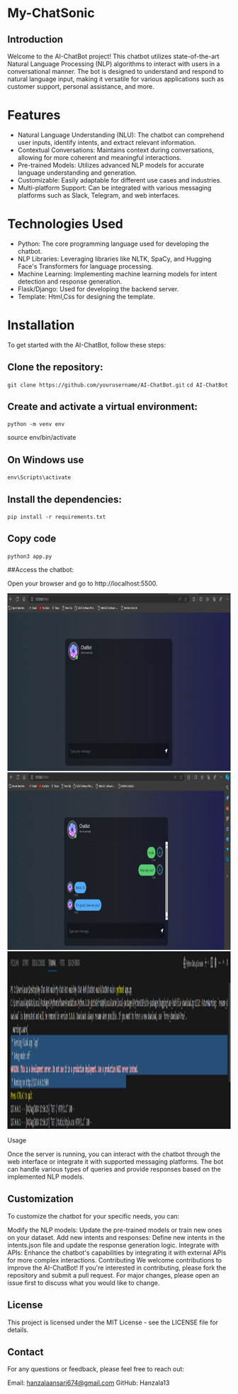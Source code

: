 # My-ChatSonic

## Introduction

Welcome to the AI-ChatBot project! This chatbot utilizes state-of-the-art Natural Language Processing (NLP) algorithms to interact with users in a conversational manner. The bot is designed to understand and respond to natural language input, making it versatile for various applications such as customer support, personal assistance, and more.

# Features
* Natural Language Understanding (NLU): The chatbot can comprehend user inputs, identify intents, and extract relevant information. 
* Contextual Conversations: Maintains context during conversations, allowing for more coherent and meaningful interactions.
* Pre-trained Models: Utilizes advanced NLP models for accurate language understanding and generation.
* Customizable: Easily adaptable for different use cases and industries.
* Multi-platform Support: Can be integrated with various messaging platforms such as Slack, Telegram, and web interfaces.

# Technologies Used
* Python: The core programming language used for developing the chatbot.
* NLP Libraries: Leveraging libraries like NLTK, SpaCy, and Hugging Face's Transformers for language processing.
* Machine Learning: Implementing machine learning models for intent detection and response generation.
* Flask/Django: Used for developing the backend server.
* Template: Html,Css for designing the template.

# Installation
To get started with the AI-ChatBot, follow these steps:

## Clone the repository:

`git clone https://github.com/yourusername/AI-ChatBot.git`
`cd AI-ChatBot`

## Create and activate a virtual environment:

`python -m venv env`

source env/bin/activate

## On Windows use 
`env\Scripts\activate`

## Install the dependencies:

`pip install -r requirements.txt`

## Copy code

`python3 app.py`

##Access the chatbot:

Open your browser and go to http://localhost:5500.

<img src="Interface.png" width="600" height="400">

<img src="Interface2.png" width="600" height="400">

<img src="Interface3.png" width="600" height="400">

Usage

Once the server is running, you can interact with the chatbot through the web interface or integrate it with supported messaging platforms. The bot can handle various types of queries and provide responses based on the implemented NLP models.

## Customization
To customize the chatbot for your specific needs, you can:

Modify the NLP models: Update the pre-trained models or train new ones on your dataset.
Add new intents and responses: Define new intents in the intents.json file and update the response generation logic.
Integrate with APIs: Enhance the chatbot's capabilities by integrating it with external APIs for more complex interactions.
Contributing
We welcome contributions to improve the AI-ChatBot! If you're interested in contributing, please fork the repository and submit a pull request. For major changes, please open an issue first to discuss what you would like to change.

## License
This project is licensed under the MIT License - see the LICENSE file for details.

## Contact
For any questions or feedback, please feel free to reach out:

Email: hanzalaansari674@gmail.com
GitHub: Hanzala13


